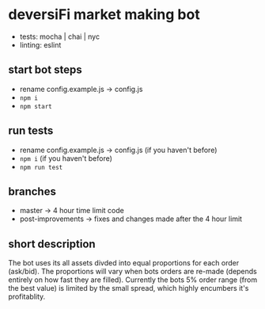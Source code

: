 # deversiFi market making bot
- tests: mocha | chai | nyc
- linting: eslint

## start bot steps
- rename config.example.js -> config.js
- ```npm i```
- ```npm start```

## run tests
- rename config.example.js -> config.js (if you haven't before)
- ```npm i``` (if you haven't before)
- ```npm run test```

## branches
- master -> 4 hour time limit code
- post-improvements -> fixes and changes made after the 4 hour limit

## short description
The bot uses its all assets divded into equal proportions for each order (ask/bid). The proportions will vary when bots orders are re-made (depends entirely on how fast they are filled). Currently the bots 5% order range (from the best value) is limited by the small spread, which highly encumbers it's profitablity.
